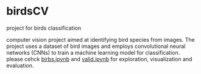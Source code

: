 # birdsCV
project for birds classification

computer vision project aimed at identifying bird species from images. The project uses a dataset of bird images and employs convolutional neural networks (CNNs) to train a machine learning model for classification.  
please cehck [birbs.ipynb](https://github.com/ReneDussault/birdsCV/blob/main/birbs.ipynb) and [valid.ipynb](https://github.com/ReneDussault/birdsCV/blob/main/valid.ipynb) for exploration, visualization and evaluation.
